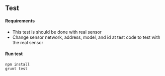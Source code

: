 ## Test

#### Requirements
- This test is should be done with real sensor
- Change sensor network, address, model, and id at test code to test with the real sensor

#### Run test

```
npm install
grunt test
```
